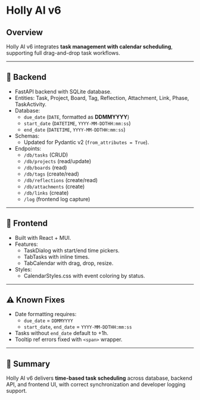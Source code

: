 # Holly AI v6

## Overview
Holly AI v6 integrates **task management with calendar scheduling**, supporting full drag-and-drop task workflows.

---

## 🔧 Backend
- FastAPI backend with SQLite database.
- Entities: Task, Project, Board, Tag, Reflection, Attachment, Link, Phase, TaskActivity.
- Database:
  - `due_date` (`DATE`, formatted as **DDMMYYYY**)
  - `start_date` (`DATETIME`, `YYYY-MM-DDTHH:mm:ss`)
  - `end_date` (`DATETIME`, `YYYY-MM-DDTHH:mm:ss`)
- Schemas:
  - Updated for Pydantic v2 (`from_attributes = True`).
- Endpoints:
  - `/db/tasks` (CRUD)
  - `/db/projects` (read/update)
  - `/db/boards` (read)
  - `/db/tags` (create/read)
  - `/db/reflections` (create/read)
  - `/db/attachments` (create)
  - `/db/links` (create)
  - `/log` (frontend log capture)

---

## 🎨 Frontend
- Built with React + MUI.
- Features:
  - TaskDialog with start/end time pickers.
  - TabTasks with inline times.
  - TabCalendar with drag, drop, resize.
- Styles:
  - CalendarStyles.css with event coloring by status.

---

## ⚠️ Known Fixes
- Date formatting requires:
  - `due_date` = `DDMMYYYY`
  - `start_date`, `end_date` = `YYYY-MM-DDTHH:mm:ss`
- Tasks without `end_date` default to +1h.
- Tooltip ref errors fixed with `<span>` wrapper.

---

## 📝 Summary
Holly AI v6 delivers **time-based task scheduling** across database, backend API, and frontend UI, with correct synchronization and developer logging support.